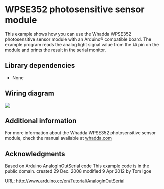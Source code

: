 # WPSE352 photosensitive sensor module
This example shows how you can use the Whadda WPSE352 photosensitive sensor module with an Arduino® compatible board.
The example program reads the analog light signal value from the ```AO``` pin on the module and prints the result in the serial monitor.

## Library dependencies
* None

## Wiring diagram
![](./wiring_diagram.jpg)

## Additional information
  For more information about the Whadda WPSE352 photosensitive sensor module, check the manual available at [whadda.com](https://whadda.com)

## Acknowledgments
Based on Arduino AnalogInOutSerial code
This example code is in the public domain.
 created 29 Dec. 2008
  modified 9 Apr 2012
  by Tom Igoe

  URL: http://www.arduino.cc/en/Tutorial/AnalogInOutSerial